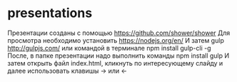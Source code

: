 # presentations
Презентации созданы с помощью https://github.com/shower/shower
Для просмотра необходимо установить https://nodejs.org/en/
И затем gulp http://gulpjs.com/ или командой в терминале npm install gulp-cli -g
После, в папке презентации надо выполнить команды
npm install
gulp
И затем открыть файл index.html, кликнуть по интересующему слайду и далее использовать клавишы -> или <-
